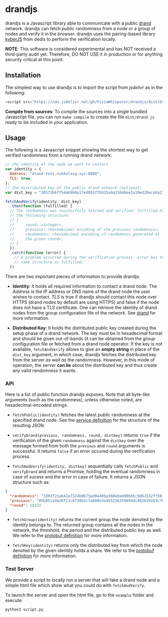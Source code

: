 # drandjs

drandjs is a Javascript library able to communicate with a public [drand](https://github.com/dedis/drand) network. drandjs can fetch *public* randomness from a node or a group of nodes and verify it in the browser. drandjs uses the pairing-based library [kyberJS](https://github.com/dedis/cothority/tree/master/external/js/kyber) from dedis to perform the verification locally.

**NOTE**: This software is considered experimental and has NOT received a third-party audit yet. Therefore, DO NOT USE it in production or for anything security critical at this point.

## Installation

The simplest way to use drandjs is to import the script from *jsdelivr* as in the following:
```javascript
<script src="https://cdn.jsdelivr.net/gh/PizzaWhisperer/drandjs/dist/drand.js"></script>
```

**Compile from sources**: To compile the sources into a single bundled Javascript file, you can run `make compile` to create the file `dist/drand.js` ready to be included in your application.

## Usage

The following is a Javascript snippet showing the shortest way to get verified randomness from a running drand network:
```javascript
// the identity of the node we want to contact
var identity = {
  Address: "drand-test.nikkolasg.xyz:8888",
  TLS: true,
};
// the distributed key of the public drand network (optional).
var dist_key = "30572b6ff54ab9b0a17ed055ffb915a9a31640ee1a10ed20ace8a2394d1121bb3fe4424a24323566b9ed3b6d4aaf43ef9351e1c989fd5e194e27c3d2ef4014586aee32472dddafb6f28f5b36fefdb7863f31f897684e203cd05ad5486baf602f84f02570f7385bc360a577111f5b03387c00d548cc2276a19b3c2e317117baba";

fetchAndVerify(identity, dist_key)
  .then(function (fulfilled) {
  // The randomness was successfully fetched and verified. fulfilled has 
  // the following structure:
  // {
  //     round: <integer>,
  //     previous: <hexadecimal encoding of the previous randomness>,
  //     randomness: <hexadecimal encoding of randomness generated at 
  //     the given round>,
  // }
  })
  .catch(function (error) {
    // A problem occurred during the verification process. error has the 
    // same structure as fulfilled.
  })
 ```

There are two important pieces of information to provide drandjs:

-  **Identity**: It holds all required information to contact a drand node. The *Address* is the IP address or DNS name of the drand node the user wishes to contact. *TLS* is true if drandjs should contact this node over HTTPS (drand nodes by default are using HTTPS) and false if the node does not have a TLS certificate. One can retrieve the identity of drand nodes from the group configuration file of the network. See [drand](https://github.com/dedis/drand) for more information.

-  **Distributed Key**: It holds the distributed public key created during the setup phase of a drand network. The key must be in hexadecimal format and should be given out-of-bands (it can be obtained from the group configuration file or fetched from a drand node operator. If the key is not available, `fetchAndVerifỳ` allows to give an **empty string** in place of the `dist_key` argument, in which case, drandjs fetches the distributed key from the server *as well as* the randomness. However, in this mode of operation, the server **can lie** about the distributed key and thus create any valid *randomness* it wants.


### API 

Here is a list of public function drandjs exposes. Note that all byte-like arguments (such as the randomness), unless otherwise noted, are hexadecimal-encoded strings. 

- `fetchPublic(identity)` fetches the latest *public* randomness at the specified drand node.  See the [service definition](https://github.com/dedis/drand/blob/master/protobuf/drand/public.proto#L16) for the structure of the resulting JSON.

- `verifyDrand(previous, randomness, round, distkey)` returns `true` if the verification of the given `randomness` against the `distkey` over the message formed from both the `previous` and `round` arguments is successful. It returns `false` if an error occured during the verification process. 

- `fetchAndVerify(identity, distkey)` sequentially calls `fetchPublic` and `verifyDrand` and returns a Promise, holding the eventual randomness in case of sucess and the error in case of failure. It returns a JSON structure such as:
```json
{
  "randomness": "3393f21a641e7324b0b75ad0a40ba388e0add0bb5c9d61532ff501f35815bca85af6471f1f181a4d3c484d9cdf7a8fded25645ddde15fc33a15a01f61361c723",
  "previous": "05b851a3b36f11c6f38b2cfa808e3ed55256359694dc482639103c7668e702e70a165d73438cb30b5b73531cd6e17bed1ff623c3638cfdae85d815f339e85120",
  "round": 18332
}
```
- `fetchGroup(identity)` returns the current group the node denoted by the identity belongs to. The returned group contains all the nodes in the network, the threshold, the period and the distributed public key as well. We refer to the [protobuf definition](https://github.com/dedis/drand/blob/master/protobuf/drand/info.proto#L12) for more information.

- `fetchKey(identity)` returns only the distributed key from which the node denoted by the given identity holds a share. We refer to the [protobuf definition](https://github.com/dedis/drand/blob/master/protobuf/drand/info.proto#L18) for more information.

### Test Server

We provide a script to locally run a server that will fake a drand node and a simple html file which show what you could do with `fetchAndVerify`.

To launch the server and open the html file, go to the `example` folder and execute:
```bash
python3 script.py
```
